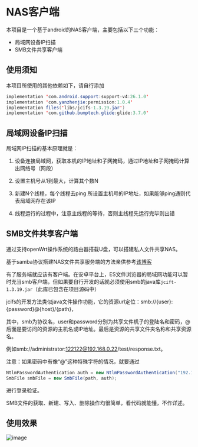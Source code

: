 # NAS客户端

本项目是一个基于android的NAS客户端，主要包括以下三个功能：

- 局域网设备IP扫描
- SMB文件共享客户端

## 使用须知

本项目所使用的其他依赖如下，请自行添加

```java
implementation 'com.android.support:support-v4:26.1.0'
implementation 'com.yanzhenjie:permission:1.0.4'
implementation files('libs/jcifs-1.3.19.jar')
implementation 'com.github.bumptech.glide:glide:3.7.0'
```

## 局域网设备IP扫描

局域网IP扫描的基本原理就是：

1. 设备连接局域网，获取本机的IP地址和子网掩码，通过IP地址和子网掩码计算出网络号（网段）

2. 设置主机号从1到最大，计算其个数N

3. 新建N个线程，每个线程去ping 所设置主机号的IP地址，如果能够ping通则代表局域网存在该IP

4. 线程运行的过程中，注意主线程的等待，否则主线程先运行完毕则出错

## SMB文件共享客户端

通过支持openWrt操作系统的路由器搭载U盘，可以搭建私人文件共享NAS。

基于samba协议搭建NAS文件共享服务端的方法亲供参考[该博客](https://blog.csdn.net/a791693310/article/details/84584680)

有了服务端就应该有客户端。在安卓平台上，ES文件浏览器的局域网功能可以暂时充当smb客户端，但如果要自行开发的话就必须使用smb的java库`jcift-1.3.19.jar`（此库已包含在项目源码中）

jcifs的开发方法类似java文件操作功能，它的资源url定位：smb://{user}:{password}@{host}/{path}，

其中，smb为协议名，user和password分别为共享文件机子的登陆名和密码，@后面是要访问的资源的主机名或IP地址。最后是资源的共享文件夹名称和共享资源名。

例如smb://administrator:122122@192.168.0.22/test/response.txt。

注意：如果密码中有像“@”这种特殊字符的情况，就要通过

```java
NtlmPasswordAuthentication auth = new NtlmPasswordAuthentication("192.168.1.103", "Administrator", "19921103");
SmbFile smbFile = new SmbFile(path, auth);
```

进行登录验证。

SMB文件的获取、新建、写入、删除操作均很简单，看代码就能懂，不作详述。

## 使用效果

![image](https://github.com/Kevin-miu/NASClient/blob/master/img/show.gif)